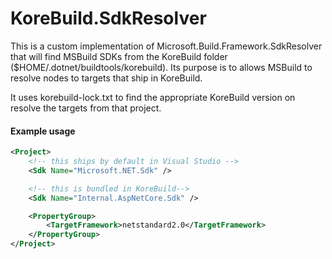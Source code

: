 KoreBuild.SdkResolver
=====================

This is a custom implementation of Microsoft.Build.Framework.SdkResolver that will find MSBuild SDKs
from the KoreBuild folder ($HOME/.dotnet/buildtools/korebuild). Its purpose is to allows MSBuild
to resolve <Sdk> nodes to targets that ship in KoreBuild.

It uses korebuild-lock.txt to find the appropriate KoreBuild version on resolve the targets from that project.

#### Example usage

```xml
<Project>
    <!-- this ships by default in Visual Studio -->
    <Sdk Name="Microsoft.NET.Sdk" />

    <!-- this is bundled in KoreBuild-->
    <Sdk Name="Internal.AspNetCore.Sdk" />

    <PropertyGroup>
        <TargetFramework>netstandard2.0</TargetFramework>
    </PropertyGroup>
</Project>
```
